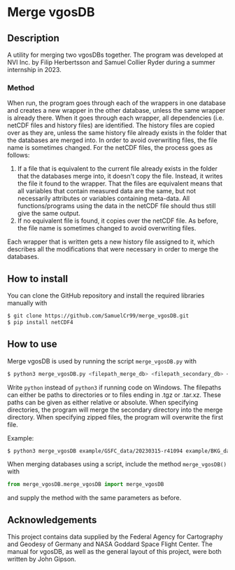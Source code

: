 # Merge vgosDB 

## Description

A utility for merging two vgosDBs together. The program was developed at NVI Inc. by Filip Herbertsson and Samuel Collier Ryder during a summer internship in 2023.

### Method

When run, the program goes through each of the wrappers in one database and creates a new wrapper in the other database, unless the same wrapper is already there. When it goes through each wrapper, all dependencies (i.e. netCDF files and history files) are identified. The history files are copied over as they are, unless the same history file already exists in the folder that the databases are merged into. In order to avoid overwriting files, the file name is sometimes changed. For the netCDF files, the process goes as follows:

1. If a file that is equivalent to the current file already exists in the folder that the databases merge into, it doesn't copy the file. Instead, it writes the file it found to the wrapper. That the files are equivalent means that all variables that contain measured data are the same, but not necessarily attributes or variables containing meta-data. All functions/programs using the data in the netCDF file should thus still give the same output.
2. If no equivalent file is found, it copies over the netCDF file. As before, the file name is sometimes changed to avoid overwriting files.

Each wrapper that is written gets a new history file assigned to it, which describes all the modifications that were necessary in order to merge the databases.

## How to install

You can clone the GitHub repository and install the required libraries manually with

```bash
$ git clone https://github.com/SamuelCr99/merge_vgosDB.git
$ pip install netCDF4
```

## How to use

Merge vgosDB is used by running the script `merge_vgosDB.py` with

```bash
$ python3 merge_vgosDB.py <filepath_merge_db> <filepath_secondary_db> <name_executer>
```

Write `python` instead of `python3` if running code on Windows. The filepaths can either be paths to directories or to files ending in .tgz or .tar.xz. These paths can be given as either relative or absolute. When specifying directories, the program will merge the secondary directory into the merge directory. When specifying zipped files, the program will overwrite the first file.

Example: 
```bash
$ python3 merge_vgosDB example/GSFC_data/20230315-r41094 example/BKG_data/20230315-r41094 "NVI Inc."
```

When merging databases using a script, include the method `merge_vgosDB()` with

```python
from merge_vgosDB.merge_vgosDB import merge_vgosDB
```

and supply the method with the same parameters as before.

## Acknowledgements

This project contains data supplied by the Federal Agency for Cartography and Geodesy of Germany and NASA Goddard Space Flight Center. The manual for vgosDB, as well as the general layout of this project, were both written by John Gipson.
